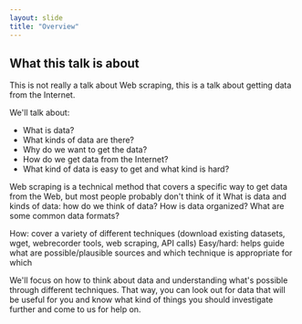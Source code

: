 ```yaml
---
layout: slide
title: "Overview"
---
```


## What this talk is about

This is not really a talk about Web scraping, this is a talk about getting data from the Internet.

We'll talk about:

- What is data?
- What kinds of data are there?
- Why do we want to get the data?
- How do we get data from the Internet?
- What kind of data is easy to get and what kind is hard?

<aside markdown="1" class="notes">
Web scraping is a technical method that covers a specific way to get data from the Web, but most people probably don't think of it 
What is data and kinds of data: how do we think of data? How is data organized? What are some common data formats?

How: cover a variety of different techniques (download existing datasets, wget, webrecorder tools, web scraping, API calls)
Easy/hard: helps guide what are possible/plausible sources and which technique is appropriate for which

We'll focus on how to think about data and understanding what's possible through different techniques. That way, you can look out for data that will be useful for you and know what kind of things you should investigate further and come to us for help on.
</aside>